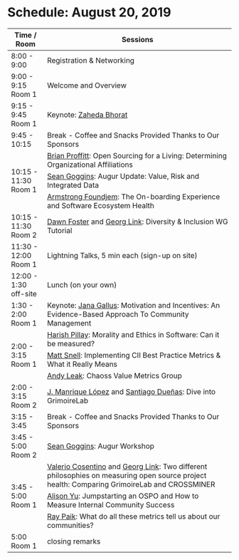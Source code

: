 # Schedule: August 20, 2019
<div>
<table>
<thead><tr><th>Time / Room</th><th>Sessions</th></tr></thead><tbody>
 <tr><td>8:00 - 9:00</td><td>Registration & Networking</td></tr>
 <tr><td>9:00 - 9:15<br>Room 1</td><td>Welcome and Overview </td></tr>
 <tr><td>9:15 - 9:45<br>Room 1</td><td>Keynote: <a href="#user-content-zaheda-bhorat">Zaheda Bhorat</a></td></tr>
 <tr><td>9:45 - 10:15 </td><td>Break - Coffee and Snacks Provided Thanks to Our Sponsors</td></tr>
 <tr><td rowspan=3>10:15 - 11:30<br>Room 1</td><td><a href="#user-content-brian-proffitt">Brian Proffitt</a>: Open Sourcing for a Living: Determining Organizational Affiliations</td></tr>
 <tr><td><a href="#user-content-sean-goggins">Sean Goggins</a>: Augur Update: Value, Risk and Integrated Data</td></tr>
 <tr><td><a href="#user-content-armstrong-foundjem">Armstrong Foundjem</a>: The On-boarding Experience and Software Ecosystem Health</td></tr>
  <tr><td>10:15 - 11:30<br>Room 2</td><td><a href="#user-content-dawn-foster">Dawn Foster</a> and <a href="#user-content-georg-link">Georg Link</a>: Diversity & Inclusion WG Tutorial</td></tr>
 <tr><td>11:30 - 12:00<br>Room 1</td><td>Lightning Talks, 5 min each (sign-up on site)</td></tr>
 <tr><td>12:00 - 1:30<br>off-site</td><td>Lunch (on your own)</td></tr>
 <tr><td>1:30 - 2:00<br>Room 1</td><td>Keynote: <a href="#user-content-jana-gallus">Jana Gallus</a>: Motivation and Incentives: An Evidence-Based Approach To Community Management</td></tr>
 <tr><td rowspan=3>2:00 - 3:15<br>Room 1</td><td><a href="#user-content-harish-pillay">Harish Pillay</a>: Morality and Ethics in Software: Can it be measured?</td></tr>
 <tr><td><a href="#user-content-matt-snell">Matt Snell</a>: Implementing CII Best Practice Metrics & What it Really Means</td></tr>
 <tr><td><a href="#user-content-andy-leak">Andy Leak</a>: Chaoss Value Metrics Group</td></tr>
  <tr><td>2:00 - 3:15<br>Room 2</td><td><a href="#user-content-j-manrique-lopez">J. Manrique López</a> and <a href="#user-content-santiago-dueñas">Santiago Dueñas</a>: Dive into GrimoireLab</td></tr>
 <tr><td>3:15 - 3:45</td><td>Break - Coffee and Snacks Provided Thanks to Our Sponsors</td></tr>
 <tr><td>3:45 - 5:00<br>Room 2</td><td><a href="#user-content-sean-goggins">Sean Goggins</a>: Augur Workshop</td></tr>
 <tr><td rowspan=3>3:45 - 5:00<br>Room 1</td><td><a href="#user-content-valerio-cosentino">Valerio Cosentino</a> and <a href="#user-content-georg-link">Georg Link</a>: Two different philosophies on measuring open source project health: Comparing GrimoireLab and CROSSMINER</td></tr>
 <tr><td><a href="#user-content-alison-yu">Alison Yu</a>: Jumpstarting an OSPO and How to Measure Internal Community Success</td></tr>
 <tr><td><a href="#user-content-ray-paik">Ray Paik</a>: What do all these metrics tell us about our communities?</tr>
 <tr><td>5:00<br>Room 1</td><td>closing remarks</td></tr>
</tbody></table>
</div>
